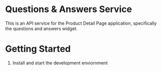 # Questions & Answers Service
This is an API service for the Product Detail Page application, specifically the questions and answers widget. 

# Getting Started
1. Install and start the development enviornment
